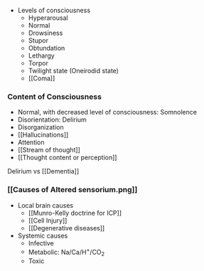 - Levels of consciousness
	- Hyperarousal
	- Normal
	- Drowsiness
	- Stupor
	- Obtundation
	- Lethargy
	- Torpor
	- Twilight state (Oneirodid state) 
	- [[Coma]]

### Content of Consciousness
- Normal, with decreased level of consciousness: Somnolence
- Disorientation: Delirium
- Disorganization
- [[Hallucinations]]
- Attention
- [[Stream of thought]]
- [[Thought content or perception]] 

Delirium vs [[Dementia]] 

### [[Causes of Altered sensorium.png]] 
- Local brain causes
	- [[Munro-Kelly doctrine for ICP]] 
	- [[Cell Injury]] 
	- [[Degenerative diseases]] 
- Systemic causes
	- Infective
	- Metabolic: Na/Ca/H<sup>+</sup>/CO<sub>2</sub> 
	- Toxic 
